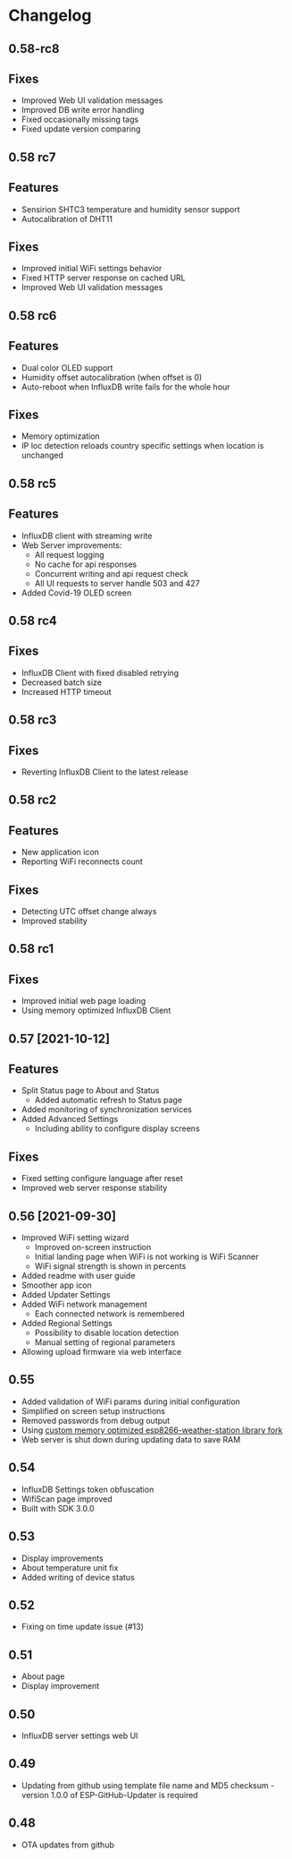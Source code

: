 # Changelog
## 0.58-rc8
## Fixes
 - Improved Web UI validation messages
 - Improved DB write error handling
 - Fixed occasionally missing tags
 - Fixed update version comparing
 
## 0.58 rc7
## Features
 - Sensirion SHTC3 temperature and humidity sensor support
 - Autocalibration of DHT11
## Fixes
 - Improved initial WiFi settings behavior
 - Fixed HTTP server response on cached URL
 - Improved Web UI validation messages

## 0.58 rc6
## Features
 - Dual color OLED support
 - Humidity offset autocalibration (when offset is 0)
 - Auto-reboot when InfluxDB write fails for the whole hour
## Fixes
 - Memory optimization
 - IP loc detection reloads country specific settings when location is unchanged

## 0.58 rc5
## Features
 - InfluxDB client with streaming write
 - Web Server improvements:
   - All request logging
   - No cache for api responses
   - Concurrent writing and api request check
   - All UI requests to server handle 503 and 427
  - Added Covid-19 OLED screen

## 0.58 rc4
## Fixes
 - InfluxDB Client with fixed disabled retrying
 - Decreased batch size
 - Increased HTTP timeout

## 0.58 rc3
## Fixes
 - Reverting InfluxDB Client to the latest release

## 0.58 rc2
## Features
 - New application icon
 - Reporting WiFi reconnects count
## Fixes
 - Detecting UTC offset change always
 - Improved stability

## 0.58 rc1 
## Fixes
 - Improved initial web page loading
 - Using memory optimized InfluxDB Client
 
## 0.57 [2021-10-12]
## Features
 - Split Status page to About and Status 
   - Added automatic refresh to Status page
 - Added monitoring of synchronization services
 - Added Advanced Settings
   - Including ability to configure display screens
 
## Fixes
 - Fixed setting configure language after reset
 - Improved web server response stability

## 0.56 [2021-09-30]
 - Improved WiFi setting wizard
   - Improved on-screen instruction
   - Initial landing page when WiFi is not working is WiFi Scanner
   - WiFi signal strength is shown in percents
 - Added readme with user guide
 - Smoother app icon
 - Added Updater Settings
 - Added WiFi network management
   - Each connected network is remembered
 - Added Regional Settings
   - Possibility to disable location detection
   - Manual setting of regional parameters
 - Allowing upload firmware via web interface

## 0.55
 - Added validation of WiFi params during initial configuration
 - Simplified on screen setup instructions
 - Removed passwords from debug output
 - Using [custom memory optimized esp8266-weather-station library fork](https://github.com/bonitoo-io/esp8266-weather-station) 
 - Web server is shut down during updating data to save RAM

## 0.54
 - InfluxDB Settings token obfuscation
 - WifiScan page improved
 - Built with SDK 3.0.0

## 0.53
 - Display improvements
 - About temperature unit fix
 - Added writing of device status 

## 0.52
 - Fixing on time update issue (#13)

## 0.51
 - About page
 - Display improvement

## 0.50
 - InfluxDB server settings web UI
 
## 0.49
 - Updating from github using template file name and MD5 checksum - version 1.0.0 of ESP-GitHub-Updater is required
 
## 0.48 
 - OTA updates from github